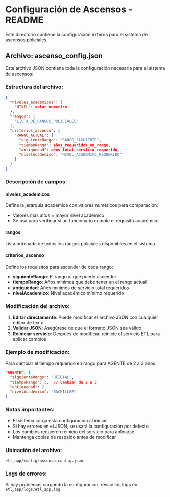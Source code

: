 # Configuración de Ascensos - README

Este directorio contiene la configuración externa para el sistema de ascensos policiales.

## Archivo: ascenso_config.json

Este archivo JSON contiene toda la configuración necesaria para el sistema de ascensos:

### Estructura del archivo:

```json
{
  "niveles_academicos": {
    "NIVEL": valor_numerico
  },
  "rangos": [
    "LISTA_DE_RANGOS_POLICIALES"
  ],
  "criterios_ascenso": {
    "RANGO_ACTUAL": {
      "siguienteRango": "RANGO_SIGUIENTE",
      "tiempoRango": años_requeridos_en_rango,
      "antiguedad": años_total_servicio_requerido,
      "nivelAcademico": "NIVEL_ACADEMICO_REQUERIDO"
    }
  }
}
```

### Descripción de campos:

#### niveles_academicos
Define la jerarquía académica con valores numéricos para comparación:
- Valores más altos = mayor nivel académico
- Se usa para verificar si un funcionario cumple el requisito académico

#### rangos
Lista ordenada de todos los rangos policiales disponibles en el sistema.

#### criterios_ascenso
Define los requisitos para ascender de cada rango:
- **siguienteRango**: El rango al que puede ascender
- **tiempoRango**: Años mínimos que debe tener en el rango actual
- **antiguedad**: Años mínimos de servicio total requeridos
- **nivelAcademico**: Nivel académico mínimo requerido

### Modificación del archivo:

1. **Editar directamente**: Puede modificar el archivo JSON con cualquier editor de texto
2. **Validar JSON**: Asegúrese de que el formato JSON sea válido
3. **Reiniciar servicio**: Después de modificar, reinicie el servicio ETL para aplicar cambios

### Ejemplo de modificación:

Para cambiar el tiempo requerido en rango para AGENTE de 2 a 3 años:

```json
"AGENTE": {
  "siguienteRango": "OFICIAL",
  "tiempoRango": 3,  // Cambiar de 2 a 3
  "antiguedad": 2,
  "nivelAcademico": "BACHILLER"
}
```

### Notas importantes:

- El sistema carga esta configuración al iniciar
- Si hay errores en el JSON, se usará la configuración por defecto
- Los cambios requieren reinicio del servicio para aplicarse
- Mantenga copias de respaldo antes de modificar

### Ubicación del archivo:
`etl_app/config/ascenso_config.json`

### Logs de errores:
Si hay problemas cargando la configuración, revise los logs en:
`etl_app/logs/etl_app.log`
